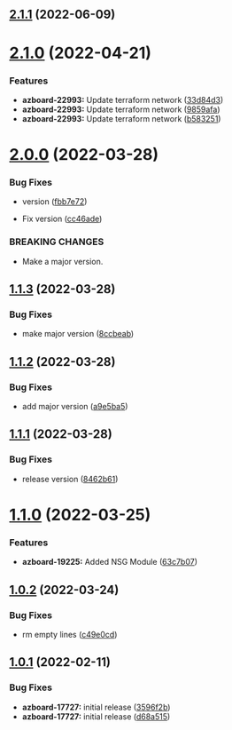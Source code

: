 ## [2.1.1](https://github.com/longviewsystems/terraform-azurerm-network/compare/2.1.0...2.1.1) (2022-06-09)

# [2.1.0](https://github.com/longviewsystems/terraform-azurerm-network/compare/2.0.0...2.1.0) (2022-04-21)


### Features

* **azboard-22993:** Update terraform network ([33d84d3](https://github.com/longviewsystems/terraform-azurerm-network/commit/33d84d38320ff6c3becd57a65adfaf63cb97dc22))
* **azboard-22993:** Update terraform network ([9859afa](https://github.com/longviewsystems/terraform-azurerm-network/commit/9859afa6ddbdbb8c76743fc44ac11f918d340853))
* **azboard-22993:** Update terraform network ([b583251](https://github.com/longviewsystems/terraform-azurerm-network/commit/b583251f95b747dd7e86eb8b724c60965c115434))

# [2.0.0](https://github.com/longviewsystems/terraform-azurerm-network/compare/1.1.3...2.0.0) (2022-03-28)


### Bug Fixes

* version ([fbb7e72](https://github.com/longviewsystems/terraform-azurerm-network/commit/fbb7e7285fce0f81c709c3355e6843b1e5c9d59c))


* Fix version ([cc46ade](https://github.com/longviewsystems/terraform-azurerm-network/commit/cc46adeed7b6a1a6e8290f661bb370db9c47855e))


### BREAKING CHANGES

* Make a major version.

## [1.1.3](https://github.com/longviewsystems/terraform-azurerm-network/compare/1.1.2...1.1.3) (2022-03-28)


### Bug Fixes

* make major version ([8ccbeab](https://github.com/longviewsystems/terraform-azurerm-network/commit/8ccbeab354d2aeabc86f58ae187f091d725bbf3a))

## [1.1.2](https://github.com/longviewsystems/terraform-azurerm-network/compare/1.1.1...1.1.2) (2022-03-28)


### Bug Fixes

* add major version ([a9e5ba5](https://github.com/longviewsystems/terraform-azurerm-network/commit/a9e5ba589fc054e3d76bfff05ff18aef7f353ee1))

## [1.1.1](https://github.com/longviewsystems/terraform-azurerm-network/compare/1.1.0...1.1.1) (2022-03-28)


### Bug Fixes

* release version ([8462b61](https://github.com/longviewsystems/terraform-azurerm-network/commit/8462b6130ebe0542b73571b814f88a9948319d16))

# [1.1.0](https://github.com/longviewsystems/terraform-azurerm-network/compare/1.0.2...1.1.0) (2022-03-25)


### Features

* **azboard-19225:** Added NSG Module ([63c7b07](https://github.com/longviewsystems/terraform-azurerm-network/commit/63c7b07d3606ae3df8d1ec610214cd539bd094ec))

## [1.0.2](https://github.com/longviewsystems/terraform-azurerm-network/compare/1.0.1...1.0.2) (2022-03-24)


### Bug Fixes

* rm empty lines ([c49e0cd](https://github.com/longviewsystems/terraform-azurerm-network/commit/c49e0cd3dece2071da4b548107cd0db0dd55a5b1))

## [1.0.1](https://github.com/longviewsystems/terraform-azurerm-hub-network/compare/1.0.0...1.0.1) (2022-02-11)


### Bug Fixes

* **azboard-17727:** initial release ([3596f2b](https://github.com/longviewsystems/terraform-azurerm-hub-network/commit/3596f2b809e356314ca3ab756d07595c583da4e7))
* **azboard-17727:** initial release ([d68a515](https://github.com/longviewsystems/terraform-azurerm-hub-network/commit/d68a515cf7a1522bfcd69c29ec1f4940c0b0c2b5))
